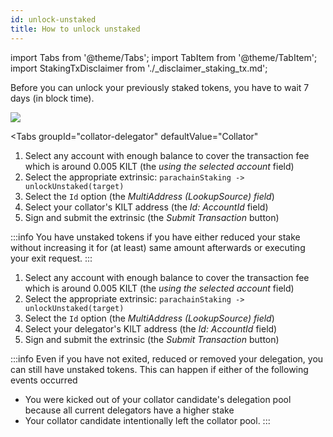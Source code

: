 ```yaml
---
id: unlock-unstaked
title: How to unlock unstaked
---
```


import Tabs from '@theme/Tabs';
import TabItem from '@theme/TabItem';
import StakingTxDisclaimer from './_disclaimer_staking_tx.md';

Before you can unlock your previously staked tokens, you have to wait 7 days (in block time).

<StakingTxDisclaimer />

![](/img/chain/parachainStaking-unlockUnstaked.png)

<Tabs
  groupId="collator-delegator"
  defaultValue="Collator"
>
<TabItem value="Collator" label="Collator">

1. Select any account with enough balance to cover the transaction fee which is around 0.005 KILT (the *using the selected account* field)
2. Select the appropriate extrinsic: `parachainStaking -> unlockUnstaked(target)`
3. Select the `Id` option (the *MultiAddress (LookupSource) field*)
4. Select your collator's KILT address (the *Id: AccountId* field)
5. Sign and submit the extrinsic (the *Submit Transaction* button)

:::info
You have unstaked tokens if you have either reduced your stake without increasing it for (at least) same amount afterwards or executing your exit request.
:::

</TabItem>
<TabItem value="Delegator" label="Delegator">

1. Select any account with enough balance to cover the transaction fee which is around 0.005 KILT (the *using the selected account* field)
2. Select the appropriate extrinsic: `parachainStaking -> unlockUnstaked(target)`
3. Select the `Id` option (the *MultiAddress (LookupSource) field*)
4. Select your delegator's KILT address (the *Id: AccountId* field)
5. Sign and submit the extrinsic (the *Submit Transaction* button)

:::info
Even if you have not exited, reduced or removed your delegation, you can still have unstaked tokens.
This can happen if either of the following events occurred
* You were kicked out of your collator candidate's delegation pool because all current delegators have a higher stake
* Your collator candidate intentionally left the collator pool.
:::
</TabItem>
</Tabs>